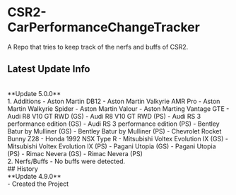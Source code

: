 # CSR2-CarPerformanceChangeTracker
A Repo that tries to keep track of the nerfs and buffs of CSR2.

## Latest Update Info
<br>
**Update 5.0.0**
<br>
 1. Additions
 - Aston Martin DB12
 - Aston Martin Valkyrie AMR Pro
 - Aston Martin Walkyrie Spider
 - Aston Martin Valour
 - Aston Marting Vantage GTE
 - Audi R8 V10 GT RWD (GS)
 - Audi R8 V10 GT RWD (PS)
 - Audi RS 3 performance edition (GS)
 - Audi RS 3 performance edition (PS)
 - Bentley Batur by Mulliner (GS)
 - Bentley Batur by Mulliner (PS)
 - Chevrolet Rocket Bunny Z28
 - Honda 1992 NSX Type R
 - Mitsubishi Voltex Evolution IX (GS)
 - Mitsubishi Voltex Evolution IX (PS)
 - Pagani Utopia (GS)
 - Pagani Utopia (PS)
 - Rimac Nevera (GS)
 - Rimac Nevera (PS)
<br>
 2. Nerfs/Buffs
 - No buffs were detected.
<br>
## History
<br>
**Update 4.9.0**
<br>
 - Created the Project
<br>